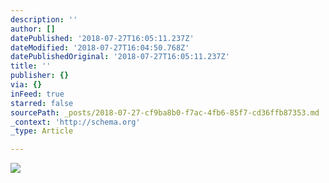 ```yaml
---
description: ''
author: []
datePublished: '2018-07-27T16:05:11.237Z'
dateModified: '2018-07-27T16:04:50.768Z'
datePublishedOriginal: '2018-07-27T16:05:11.237Z'
title: ''
publisher: {}
via: {}
inFeed: true
starred: false
sourcePath: _posts/2018-07-27-cf9ba8b0-f7ac-4fb6-85f7-cd36ffb87353.md
_context: 'http://schema.org'
_type: Article

---
```

![](https://the-grid-user-content.s3-us-west-2.amazonaws.com/f8cd1c8e-f7f5-4634-8169-77ccbe15ea69.jpg)